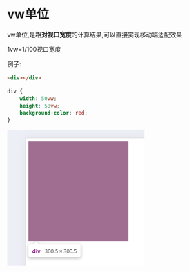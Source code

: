 # vw单位

vw单位,是**相对视口宽度**的计算结果,可以直接实现移动端适配效果

1vw=1/100视口宽度

例子:

```html
<div></div>
```

```css
div {
    width: 50vw;
    height: 50vw;
    background-color: red;
}
```

![53-1](assets/53-1.png)